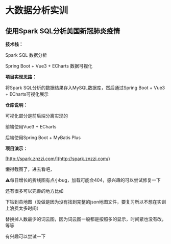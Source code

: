 # 大数据分析实训
## 使用Spark SQL分析美国新冠肺炎疫情
**技术栈：**

Spark SQL 数据分析

Spring Boot + Vue3 + ECharts 数据可视化

**项目实现思路：**

将Spark SQL分析的数据结果存入MySQL数据库，然后通过Spring Boot + Vue3 + ECharts可视化展示

**仓库说明：**

可视化部分是前后端分离实现的

前端使用Vue3 + ECharts

后端使用Spring Boot + MyBatis Plus  

**项目演示：**

[http://spark.znzzi.com/](http://spark.znzzi.com/)

懒得截图了，进去看吧，

⚠️每日增长的折线图有点小bug，加载可能会404，感兴趣的可以尝试修复一下


还有很多可以完善的地方比如

下钻到县地图（没做是因为没有找到完整的json地图文件，要复习所以不想在实训上浪费太多时间）

替换掉人数最少的词云图，因为词云图一般都是按照多的显示，时间紧也没有改，等等

有兴趣可以尝试一下